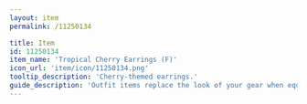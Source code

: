 ```yaml
---
layout: item
permalink: /11250134

title: Item
id: 11250134
item_name: 'Tropical Cherry Earrings (F)'
icon_url: 'item/icon/11250134.png'
tooltip_description: 'Cherry-themed earrings.'
guide_description: 'Outfit items replace the look of your gear when equipped.'
---
```

